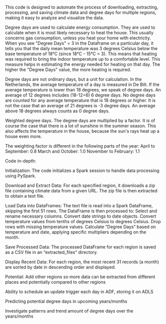 This code is designed to automate the process of downloading, extracting, processing, and saving climate data and degree days for multiple regions, making it easy to analyze and visualize the data.

Degree days are used to calculate energy consumption. They are used to calculate when it is most likely necessary to heat the house. This usually concerns gas consumption, unless you heat your home with electricity. When you see "Degree Days" = 3 in the Dataframe on a particular day, it tells you that the daily mean temperature was 3 degrees Celsius below the base temperature of 18°C (since 18°C - 15°C = 3). This means that heating was required to bring the indoor temperature up to a comfortable level. This measure helps in estimating the energy needed for heating on that day. The higher the "Degree Days" value, the more heating is required.

Degree days are not ordinary days, but a unit for calculation. In the Netherlands, the average temperature of a day is measured in De Bilt. If the average temperature is lower than 18 degrees, we speak of degree days. An average of 12 degrees includes (18-12=6) 6 degree days. No degree days are counted for any average temperature that is 18 degrees or higher. It is not the case that an average of 21 degrees is -3 degree days. An average above 18 degrees always counts as 0 degree days.

Weighted degree days.
The degree days are multiplied by a factor. It is of course the case that there is a lot of sunshine in the summer season. This also affects the temperature in the house, because the sun's rays heat up a house even more.

The weighting factor is different in the following parts of the year:
April to September: 0.8
March and October: 1.0
November to February: 1.1

Code in-depth:

Initialization: The code initializes a Spark session to handle data processing using PySpark.

Download and Extract Data: For each specified region, it downloads a zip file containing climate data from a given URL. The zip file is then extracted to obtain a text file.

Load Data into DataFrames: The text file is read into a Spark DataFrame, skipping the first 51 rows. The DataFrame is then processed to:
Select and rename necessary columns.
Convert date strings to date objects.
Convert temperature values from tenths of degrees Celsius to degrees Celsius.
Drop rows with missing temperature values.
Calculate “Degree Days” based on temperature and date, applying specific multipliers depending on the month.

Save Processed Data: The processed DataFrame for each region is saved as a CSV file in an “extracted_files” directory.

Display Recent Data: For each region, the most recent 31 records (a month) are sorted by date in descending order and displayed.

Potential: 
Add other regions so more data can be extracted from different places and potentially compared to other regions

Ability to schedule an update trigger each day in ADF, storing it on ADLS

Predicting potential degree days in upcoming years/months

Investigate patterns and trend amount of degree days over the years/months
